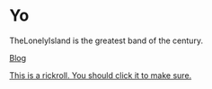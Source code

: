 # Yo

TheLonelyIsland is the greatest band of the century.

[Blog](https://adiprerepa.github.io/blog.html)

[This is a rickroll. You should click it to make sure.](https://www.youtube.com/watch?v=dQw4w9WgXcQ)

